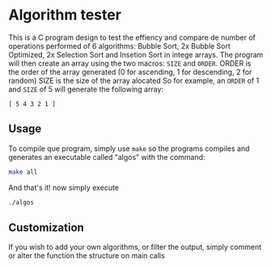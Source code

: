 # Algorithm tester
This is a C program design to test the effiency and compare de number of operations performed of 6 algorithms: Bubble Sort, 2x Bubble Sort Optimized, 2x Selection Sort and Insetion Sort in intege arrays.
The program will then create an array using the two macros: ```SIZE``` and ```ORDER```.
ORDER is the order of the array generated (0 for ascending, 1 for descending, 2 for random)
SIZE is the size of the array alocated
So for example, an ```ORDER``` of 1 and ```SIZE``` of 5 will generate the following array:
```
[ 5 4 3 2 1 ]
```

## Usage
To compile que program, simply use ```make``` so the programs compiles and generates an executable called "algos" with the command:
```bash
make all
```
And that's it! now simply execute
```bash
./algos
```

## Customization
If you wish to add your own algorithms, or filter the output, simply comment or alter the function the structure on main calls